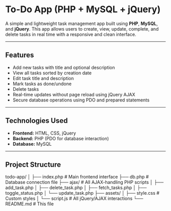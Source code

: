#  To-Do App (PHP + MySQL + jQuery)

A simple and lightweight task management app built using **PHP**, **MySQL**, and **jQuery**. This app allows users to create, view, update, complete, and delete tasks in real time with a responsive and clean interface.

---

##  Features

-  Add new tasks with title and optional description
-  View all tasks sorted by creation date
-  Edit task title and description
-  Mark tasks as done/undone
-  Delete tasks
-  Real-time updates without page reload using jQuery AJAX
-  Secure database operations using PDO and prepared statements

---

##  Technologies Used

- **Frontend:** HTML, CSS, jQuery
- **Backend:** PHP (PDO for database interaction)
- **Database:** MySQL

---

##  Project Structure
todo-app/
│
├── index.php # Main frontend interface
├── db.php # Database connection file
├── ajax/ # All AJAX-handling PHP scripts
│ ├── add_task.php
│ ├── delete_task.php
│ ├── fetch_tasks.php
│ ├── toggle_status.php
│ └── update_task.php
├── assets/
│ ├── style.css # Custom styles
│ └── script.js # All jQuery/AJAX interactions
└── README.md # This file
